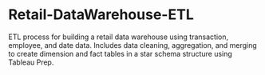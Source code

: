 # Retail-DataWarehouse-ETL
ETL process for building a retail data warehouse using transaction, employee, and date data. Includes data cleaning, aggregation, and merging to create dimension and fact tables in a star schema structure using Tableau Prep.
